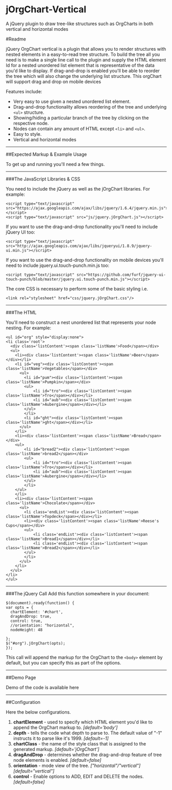 # jOrgChart-Vertical
A jQuery plugin to draw tree-like structures such as OrgCharts in both vertical and horizontal modes

#Readme


jQuery OrgChart vertical is a plugin that allows you to render structures with nested elements in a easy-to-read tree structure. To build the tree all you need is to make a single line call to the plugin and supply the HTML element Id for a nested unordered list element that is representative of the data you'd like to display. If drag-and-drop is enabled you'll be able to reorder the tree which will also change the underlying list structure. 
This orgChart will support drag and drop on mobile devices


Features include:

* Very easy to use given a nested unordered list element.
* Drag-and-drop functionality allows reordering of the tree and underlying `<ul>` structure.
* Showing/hiding a particular branch of the tree by clicking on the respective node.
* Nodes can contain any amount of HTML except `<li>` and `<ul>`.
* Easy to style.
* Vertical and horizontal modes


----

##Expected Markup & Example Usage

To get up and running you'll need a few things. 

-----

###The JavaScript Libraries & CSS

You need to include the jQuery as well as the jOrgChart libraries. For example:

	<script type="text/javascript" src="https://ajax.googleapis.com/ajax/libs/jquery/1.6.4/jquery.min.js"></script>
	<script type="text/javascript" src="js/jquery.jOrgChart.js"></script>

If you want to use the drag-and-drop functionality you'll need to include jQuery UI too:

	<script type="text/javascript" src="http://ajax.googleapis.com/ajax/libs/jqueryui/1.8.9/jquery-ui.min.js"></script>
	
If you want to use the drag-and-drop functionality on mobile devices you'll need to include jquery.ui.touch-punch.min.js too:

	<script type="text/javascript" src="https://github.com/furf/jquery-ui-touch-punch/blob/master/jquery.ui.touch-punch.min.js"></script>
	
The core CSS is necessary to perform some of the basic styling i.e.

    <link rel="stylesheet" href="css/jquery.jOrgChart.css"/>

----

###The HTML

You'll need to construct a nest unordered list that represents your node nesting. For example:

	<ul id="org" style="display:none">
	<li class='root'>
	  <div class='listContent'><span class='listName'>Food</span></div>
	  <ul>
		<li><div class='listContent'><span class='listName'>Beer</span></div></li>
		<li id="veg"><div class='listContent'><span class='listName'>Vegetables</span></div>
		  <ul>
			<li id="pum"><div class='listContent'><span class='listName'>Pumpkin</span></div>
			<ul>
				<li id="tro"><div class='listContent'><span class='listName'>Tro</span></div></li>
				<li id="aub"><div class='listContent'><span class='listName'>Aubergine</span></div></li>
			</ul>
			</li>
			<li id="ght"><div class='listContent'><span class='listName'>ght</span></div></li>
		  </ul>
		</li>
		<li><div class='listContent'><span class='listName'>Bread</span></div>
		<ul>
			<li id="bread2"><div class='listContent'><span class='listName'>bread2</span></div>
			<ul>
				<li id="tro"><div class='listContent'><span class='listName'>Tro</span></div></li>
				<li id="aub"><div class='listContent'><span class='listName'>Aubergine</span></div></li>
			</ul>
			</li>
		</ul>
		</li>
		<li><div class='listContent'><span class='listName'>Chocolate</span></div>
		  <ul>
			<li class='endList'><div class='listContent'><span class='listName'>Topdeck</span></div></li>
			<li><div class='listContent'><span class='listName'>Reese's Cups</span></div>
			<ul>
				<li class='endList'><div class='listContent'><span class='listName'>Bread1</span></div></li>
				<li class='endList'><div class='listContent'><span class='listName'>Bread2</span></div></li>
			</ul>
			</li>
		  </ul>
		</li>
	  </ul>
	</li>
	</ul>


-----

###The jQuery Call
Add this function somewhere in your document:
	

	$(document).ready(function() {
    var opts = {
      chartElement: '#chart',
      dragAndDrop: true,
      control: true,
	  //orientation: "horizontal",
	  nodeHeight: 48
	  
    };
	$("#org").jOrgChart(opts);
	});

	
This call will append the markup for the OrgChart to the `<body>` element by default, but you can specify this as part of the options.


------

##Demo Page

Demo of the code is available here 

-----

##Configuration

Here the below configurations.

1. **chartElement** - used to specify which HTML element you'd like to append the OrgChart markup to. *[default='body']*
2. **depth** - tells the code what depth to parse to. The default value of "-1" instructs it to parse like it's 1999. *[default=-1]*
3. **chartClass** - the name of the style class that is assigned to the generated markup. *[default='jOrgChart']*
4. **dragAndDrop** - determines whether the drag-and-drop feature of tree node elements is enabled. *[default=false]*
5. **orientation** - mode view of the tree. *["horizontal"/"vertical"]* *[default="vertical"]*
6. **control** - Enable options to ADD, EDIT and DELETE the nodes. *[default=false]*

